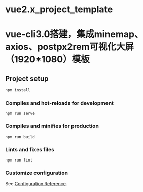 # vue2.x_project_template

# vue-cli3.0搭建，集成minemap、axios、postpx2rem可视化大屏（1920*1080）模板

## Project setup
```
npm install
```

### Compiles and hot-reloads for development
```
npm run serve
```

### Compiles and minifies for production
```
npm run build
```

### Lints and fixes files
```
npm run lint
```

### Customize configuration
See [Configuration Reference](https://cli.vuejs.org/config/).
